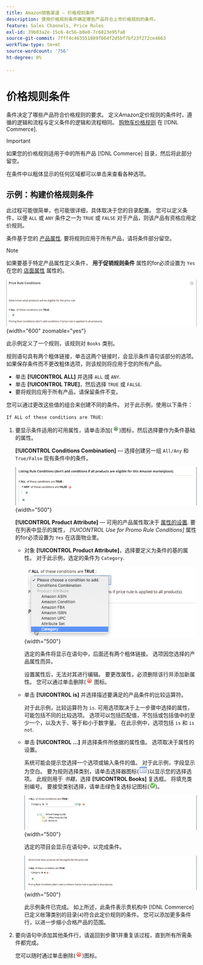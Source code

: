 ```yaml
---
title: Amazon销售渠道 — 价格规则条件
description: 使用价格规则条件确定哪些产品符合上市价格规则的条件。
feature: Sales Channels, Price Rules
exl-id: 39b03a2e-15c6-4c56-b0e0-7c6823e95fa8
source-git-commit: 7fff4c463551089fb64f2d5bf7bf23f272ce4663
workflow-type: tm+mt
source-wordcount: '756'
ht-degree: 0%

---
```


# 价格规则条件

条件决定了哪些产品符合价格规则的要求。 定义Amazon定价规则的条件时，遵循的逻辑和流程与定义条件的逻辑和流程相同。 [购物车价格规则](https://experienceleague.adobe.com/docs/commerce-admin/marketing/promotions/cart-rules/price-rules-cart.html) 在 [!DNL Commerce].

>[!IMPORTANT]
>
>如果您的价格规则适用于中的所有产品 [!DNL Commerce] 目录，然后将此部分留空。

在条件中以粗体显示的任何区域都可以单击来查看各种选项。

## 示例：构建价格规则条件

此过程可能很简单，也可能很详细，具体取决于您的目录配置。 您可以定义条件，以便 `ALL` 或 `ANY` 条件之一为 `TRUE` 或 `FALSE` 对于产品，则该产品有资格应用定价规则。

条件基于您的 [产品属性](https://experienceleague.adobe.com/docs/commerce-admin/catalog/product-attributes/product-attributes.html). 要将规则应用于所有产品，请将条件部分留空。

>[!NOTE]
>
>如果要基于特定产品属性定义条件， **用于促销规则条件** 属性的for必须设置为 `Yes` 在您的 [店面属性](https://experienceleague.adobe.com/docs/commerce-admin/catalog/product-attributes/create/attribute-product-create.html) 属性的。

![价格规则条件 — 行1](assets/ob-price-rules-condition-1.png){width="600" zoomable="yes"}

此示例定义了一个规则，该规则对 `Books` 类别。

规则语句具有两个粗体链接，单击这两个链接时，会显示条件语句该部分的选项。 如果保存条件而不更改粗体选项，则该规则将应用于您的所有产品。

- 单击 **[!UICONTROL ALL]** 并选择 `ALL` 或 `ANY`.
- 单击 **[!UICONTROL TRUE]**，然后选择 `TRUE` 或 `FALSE`.
- 要将规则应用于所有产品，请保留条件不变。

您可以通过更改这些值的组合来创建不同的条件。 对于此示例，使用以下条件：

`If ALL of these conditions are TRUE:`

1. 要显示条件适用的可用属性，请单击添加(![“添加”图标](assets/btn-add-grn.png))图标，然后选择要作为条件基础的属性。

   **[!UICONTROL Conditions Combination]**  — 选择创建另一组 `All/Any` 和 `True/False` 现有条件中的条件。

   ![价格规则条件组合](assets/ob-conditions-combinations.png){width="500"}

   **[!UICONTROL Product Attribute]**  — 可用的产品属性取决于 [属性的设置](https://experienceleague.adobe.com/docs/commerce-admin/catalog/product-attributes/create/attribute-product-create.html). 要在列表中显示的属性， *[!UICONTROL Use for Promo Rule Conditions]* 属性的for必须设置为 `Yes` 在店面物业里。

   - 对象 **[!UICONTROL Product Attribute]**，选择要定义为条件的基的属性。 对于此示例，选定的条件为 `Category`.

     ![价格规则条件 — 第2行，第2部分](assets/ob-price-rule-condition-2.png){width="500"}

     选定的条件将显示在语句中，后面还有两个粗体链接。 选项因您选择的产品属性而异。

     设置属性后，无法对其进行编辑。 要更改属性，必须删除该行并添加新属性。 您可以通过单击删除(![“删除”图标](assets/btn-del-red.png) 图标。

   - 单击 **[!UICONTROL is]** 并选择描述要满足的产品条件的比较运算符。

     对于此示例，比较运算符为 `is`. 可用选项取决于上一步骤中选择的属性，可能包括不同的比较选项。 选项可以包括匹配值，不包括或包括值中的至少一个，以及大于、等于和小于数字量。 在此示例中，选项包括 `is` 和 `is not`.

   - 单击 **[!UICONTROL ...]** 并选择条件所依据的属性值。 选项取决于属性的设置。

     系统可能会提示您选择一个选项或输入条件的值。 对于此示例，字段显示为空白。 要为规则选择类别，请单击选择器图标(![“选择器”图标](assets/btn-chooser.png))以显示您的选择选项。 此规则用于 _书籍_，选择 **[!UICONTROL Books]** 复选框。 将填充类别编号。 要接受类别选择，请单击绿色复选标记图标(![复选标记图标](assets/btn-check-mark-green.png))。

     ![价格规则条件 — 第2行，第3部分](assets/ob-price-rule-condition-3.png){width="500"}

     选定的项目会显示在语句中，以完成条件。

     ![价格规则条件 — 第2行，第4部分](assets/ob-price-rule-condition-4.png){width="500"}

     此示例条件已完成。 如上所述，此条件表示贵机构中 [!DNL Commerce] 已定义帐簿类别的目录(`4`)符合此定价规则的条件。 您可以添加更多条件行，以进一步缩小合格产品的范围。

1. 要向语句中添加其他条件行，请返回到步骤1并重复该过程，直到所有所需条件都完成。

   您可以随时通过单击删除(![“删除”图标](assets/btn-del-red.png))图标。
